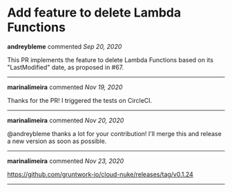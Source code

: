 # Add feature to delete Lambda Functions

**andreybleme** commented *Sep 20, 2020*

This PR implements the feature to delete Lambda Functions based on its "LastModified" date, as proposed in #67.
<br />
***


**marinalimeira** commented *Nov 19, 2020*

Thanks for the PR! I triggered the tests on CircleCI.
***

**marinalimeira** commented *Nov 20, 2020*

@andreybleme thanks a lot for your contribution! I'll merge this and release a new version as soon as possible.
***

**marinalimeira** commented *Nov 23, 2020*

https://github.com/gruntwork-io/cloud-nuke/releases/tag/v0.1.24
***


